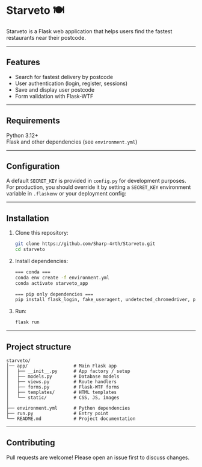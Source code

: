 # Starveto 🍽️

Starveto is a Flask web application that helps users find the fastest restaurants near their postcode.

---

## Features
- Search for fastest delivery by postcode
- User authentication (login, register, sessions)
- Save and display user postcode
- Form validation with Flask-WTF

---

## Requirements
Python 3.12+  
Flask and other dependencies (see `environment.yml`)

---

## Configuration
A default `SECRET_KEY` is provided in `config.py` for development purposes.  
For production, you should override it by setting a `SECRET_KEY` environment variable in `.flaskenv` or your deployment config:

---

## Installation
1. Clone this repository:
   ```bash
   git clone https://github.com/Sharp-4rth/Starveto.git
   cd starveto
   
2. Install dependencies:
    ```bash
   === conda ===
    conda env create -f environment.yml
    conda activate starveto_app
   
   === pip only dependencies ===
   pip install flask_login, fake_useragent, undetected_chromedriver, pandas, numpy, seaborn, matplotlib
   ```

3. Run:
    ```bash
    flask run
---

## Project structure

    starveto/
    │── app/                 # Main Flask app
    │   ├── __init__.py      # App factory / setup
    │   ├── models.py        # Database models
    │   ├── views.py         # Route handlers
    │   ├── forms.py         # Flask-WTF forms
    │   ├── templates/       # HTML templates
    │   └── static/          # CSS, JS, images
    │
    ├── environment.yml      # Python dependencies
    ├── run.py               # Entry point
    └── README.md            # Project documentation

---

## Contributing
Pull requests are welcome! Please open an issue first to discuss changes.